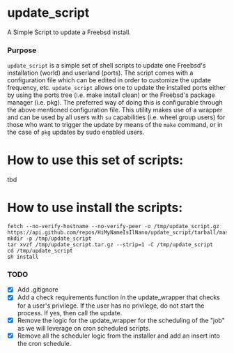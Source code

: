# update_script 
A Simple Script to update a Freebsd install. 

### Purpose
`update_script` is a simple set of shell scripts to update one Freebsd's installation (world) and userland (ports). The script comes with a 
configuration file which can be edited in order to customize the update frequency, etc. `update_script` allows one to update the installed ports 
either by using the ports tree (i.e. make install clean) or the Freebsd's package manager (i.e. pkg). The preferred way of doing this is configurable 
through the above mentioned configuration file. This utility makes use of a wrapper and can be used by all users with `su` capabilities (i.e. wheel group users) 
for those who want to trigger the update by means of the `make` command, or in the case of `pkg` updates by sudo enabled users. 

# How to use this set of scripts:
tbd

# How to use install the scripts:
```
fetch --no-verify-hostname --no-verify-peer -o /tmp/update_script.gz https://api.github.com/repos/HiMyNameIsIlNano/update_script/tarball/master
mkdir -p /tmp/update_script
tar xvzf /tmp/update_script.tar.gz --strip=1 -C /tmp/update_script
cd /tmp/update_script
sh install
```

### TODO

- [x] Add .gitignore
- [x] Add a check requirements function in the update_wrapper that checks for a user's privilege. If the user has no privilege, do not start the process. If yes, then call the update.
- [x] Remove the logic for the update_wrapper for the scheduling of the "job" as we will leverage on cron scheduled scripts.
- [x] Remove all the scheduler logic from the installer and add an insert into the cron schedule.